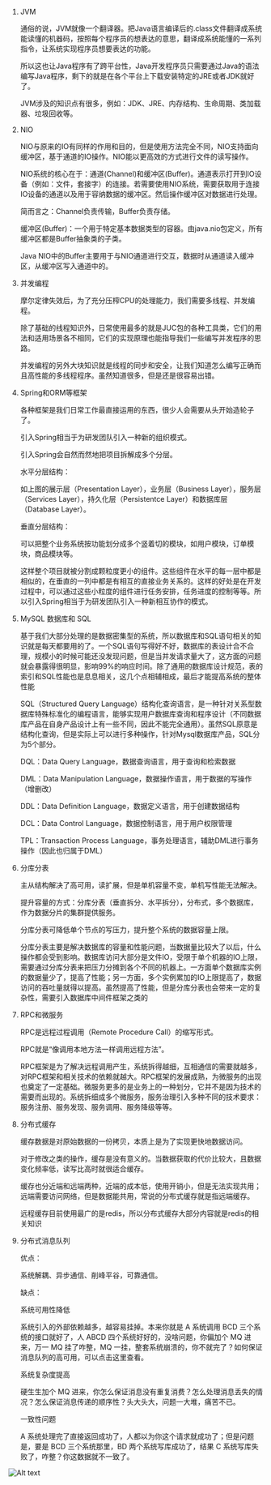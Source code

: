 1. JVM

   通俗的说，JVM就像一个翻译器。把Java语言编译后的.class文件翻译成系统能读懂的机器码，按照每个程序员的想表达的意思，翻译成系统能懂的一系列指令，让系统实现程序员想要表达的功能。

   所以这也让Java程序有了跨平台性，Java开发程序员只需要通过Java的语法编写Java程序，剩下的就是在各个平台上下载安装特定的JRE或者JDK就好了。

   JVM涉及的知识点有很多，例如：JDK、JRE、内存结构、生命周期、类加载器、垃圾回收等。

2. NIO

   NIO与原来的IO有同样的作用和目的，但是使用方法完全不同，NIO支持面向缓冲区，基于通道的IO操作。NIO能以更高效的方式进行文件的读写操作。

   NIO系统的核心在于：通道(Channel)和缓冲区(Buffer)。通道表示打开到IO设备（例如：文件，套接字）的连接。若需要使用NIO系统，需要获取用于连接IO设备的通道以及用于容纳数据的缓冲区。然后操作缓冲区对数据进行处理。

   简而言之：Channel负责传输，Buffer负责存储。

   缓冲区(Buffer)：一个用于特定基本数据类型的容器。由java.nio包定义，所有缓冲区都是Buffer抽象类的子类。

   Java NIO中的Buffer主要用于与NIO通道进行交互，数据时从通道读入缓冲区，从缓冲区写入通道中的。

3. 并发编程

   摩尔定律失效后，为了充分压榨CPU的处理能力，我们需要多线程、并发编程。

   除了基础的线程知识外，日常使用最多的就是JUC包的各种工具类，它们的用法和适用场景各不相同，它们的实现原理也能指导我们一些编写并发程序的思路。

   并发编程的另外大块知识就是线程的同步和安全，让我们知道怎么编写正确而且高性能的多线程程序。虽然知道很多，但是还是很容易出错。

4. Spring和ORM等框架

   各种框架是我们日常工作最直接运用的东西，很少人会需要从头开始造轮子了。

   引入Spring相当于为研发团队引入一种新的组织模式。

   引入Spring会自然而然地把项目拆解成多个分层。

   水平分层结构：

   如上图的展示层（Presentation Layer），业务层（Business Layer），服务层（Services Layer），持久化层（Persistentce Layer）和数据库层（Database Layer）。

   垂直分层结构：

   可以把整个业务系统按功能划分成多个竖着切的模块，如用户模块，订单模块，商品模块等。

   这样整个项目就被分割成颗粒度更小的组件。这些组件在水平的每一层中都是相似的，在垂直的一列中都是有相互的直接业务关系的。这样的好处是在开发过程中，可以通过这些小粒度的组件进行任务安排，任务进度的控制等等。所以引入Spring相当于为研发团队引入一种新相互协作的模式。

5. MySQL 数据库和 SQL

   基于我们大部分处理的是数据密集型的系统，所以数据库和SQL语句相关的知识就是每天都要用的了。一个SQL语句写得好不好，数据库的表设计合不合理，规模小的时候可能还没发现问题，但是当并发请求量大了，这方面的问题就会暴露得很明显，影响99%的响应时间。除了通用的数据库设计规范，表的索引和SQL性能也是息息相关，这几个点相辅相成，最后才能提高系统的整体性能

   SQL（Structured Query Language）结构化查询语言，是一种针对关系型数据库特殊标准化的编程语言，能够实现用户数据库查询和程序设计（不同数据库产品在自身产品设计上有一些不同，因此不能完全通用）。虽然SQL原意是结构化查询，但是实际上可以进行多种操作，针对Mysql数据库产品，SQL分为5个部分。

   DQL：Data Query Language，数据查询语言，用于查询和检索数据

   DML：Data Manipulation Language，数据操作语言，用于数据的写操作（增删改）

   DDL：Data Definition Language，数据定义语言，用于创建数据结构

   DCL：Data Control Language，数据控制语言，用于用户权限管理

   TPL：Transaction Process Language，事务处理语言，辅助DML进行事务操作（因此也归属于DML）

6. 分库分表

   主从结构解决了高可用，读扩展，但是单机容量不变，单机写性能无法解决。

   提升容量的方式：分库分表（垂直拆分、水平拆分），分布式，多个数据库，作为数据分片的集群提供服务。

   分库分表可降低单个节点的写压力，提升整个系统的数据容量上限。

   分库分表主要是解决数据库的容量和性能问题，当数据量比较大了以后，什么操作都会受到影响。数据库访问大部分是文件IO，受限于单个机器的IO上限，需要通过分库分表来把压力分摊到各个不同的机器上。一方面单个数据库实例的数据量少了，提高了性能；另一方面，多个实例累加的IO上限提高了，数据访问的吞吐量就得以提高。虽然提高了性能，但是分库分表也会带来一定的复杂性，需要引入数据库中间件框架之类的

7. RPC和微服务

   RPC是远程过程调用（Remote Procedure Call）的缩写形式。

   RPC就是“像调用本地方法一样调用远程方法”。

   RPC框架是为了解决远程调用产生，系统拆得越细，互相通信的需要就越多，对RPC框架和相关技术的依赖就越大。RPC框架的发展成熟，为微服务的出现也奠定了一定基础。微服务更多的是业务上的一种划分，它并不是因为技术的需要而出现的。系统拆细成多个微服务，服务治理引入多种不同的技术要求：服务注册、服务发现、服务调用、服务降级等等。

8. 分布式缓存

   缓存数据是对原始数据的一份拷贝，本质上是为了实现更快地数据访问。

   对于修改之类的操作，缓存是没有意义的。当数据获取的代价比较大，且数据变化频率低，读写比高时就很适合缓存。

   缓存也分近端和远端两种，近端的成本低，使用开销小，但是无法实现共用；远端需要访问网络，但是数据能共用，常说的分布式缓存就是指远端缓存。

   远程缓存目前使用最广的是redis，所以分布式缓存大部分内容就是redis的相关知识

9. 分布式消息队列

   优点：

   系统解耦、异步通信、削峰平谷，可靠通信。

   缺点：

   系统可用性降低

   系统引入的外部依赖越多，越容易挂掉。本来你就是 A 系统调用 BCD 三个系统的接口就好了，人 ABCD 四个系统好好的，没啥问题，你偏加个 MQ 进来，万一 MQ 挂了咋整，MQ 一挂，整套系统崩溃的，你不就完了？如何保证消息队列的高可用，可以点击这里查看。

   系统复杂度提高

   硬生生加个 MQ 进来，你怎么保证消息没有重复消费？怎么处理消息丢失的情况？怎么保证消息传递的顺序性？头大头大，问题一大堆，痛苦不已。

   一致性问题

   A 系统处理完了直接返回成功了，人都以为你这个请求就成功了；但是问题是，要是 BCD 三个系统那里，BD 两个系统写库成功了，结果 C 系统写库失败了，咋整？你这数据就不一致了。


![Alt text](https://github.com/rainism0329/JavaAdvancedCampHomework/blob/main/Week_15/image/brainMap.png)




